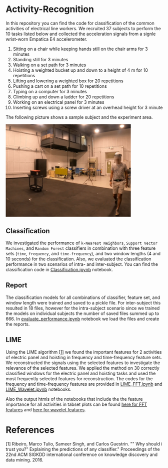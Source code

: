 # Activity-Recognition

In this repository you can find the code for classification of the common activities of electrical line workers. We recruited 37 subjects to perform the 10 tasks listed below and collected the acceleration signals from a signle wrist-worn Empatica E4 accelerometer.

1. Sitting on a chair while keeping hands still on the chair arms for 3 minutes
2. Standing still for 3 minutes
3. Walking on a set path for 3 minutes
4. Hoisting a weighted bucket up and down to a height of 4 m for 10 repetitions
5. Lifting and lowering a weighted box for 20 repetitions
6. Pushing a cart on a set path for 10 repetitions
7. Typing on a computer for 3 minutes
8. Climbing up and down a ladder for 20 repetitions
9. Working on an electrical panel for 3 minutes
10. Inserting screws using a screw driver at an overhead height for 3 minute

The following picture shows a sample subject and the experiment area.

<img src="./images/wrist.png" alt="subject" width="400"/>

## Classification
We investigated the performance of ```k-Nearest Neighbors```, ```Support Vector Machines```, and ```Random Forest``` classifiers in combination with three feature sets (```time```, ```frequency```, and ```time-frequency```), and  two window lengths (4 and 10 seconds) for the classification. Also, we evaluated the classification performance in two scenarios of intra- and inter-subject. You can find the classification code in [Classification.ipynb](Classification.ipynb) notebook.

## Report
The classification models for all combinations of classifier, feature set, and window length were trained and saved to a pickle file. For inter-subject this resulted in 18 files, however for the intra-subject scenario since we trained the models on individual subjects the number of saved files summed up to 666. In [evaluate_performance.ipynb](evaluate_performance.ipynb) notebook we load the files and create the reports.

## LIME
Using the LIME algorithm [[1]](#1) we found the important features for 2 activities of electric panel and hoisting in frequency and time-frequency feature sets. We reconstructed the signals using the selected features to investigate the relevance of the selected features. We applied the method on 30 correctly classified windows for the electric panel and hoisting tasks and used the most frequently selected features for reconstruction. The codes for the frequency and time-frequency features are provided in [LIME_FFT.ipynb](LIME_FFT.ipynb) and [LIME_Wavelet.ipynb](LIME_Wavelet.ipynb) notebooks.

Also the output htmls of the notebooks that include the the feature importance for all activities in tabset plots can be found [here for FFT features](https://saebragani.github.io/projects/HAR/LIMEFFTAllTasks.html) and [here for wavelet features](https://saebragani.github.io/projects/HAR/LIMEWaveletAllTasks.html).

# References
<a id="1">[1]</a> Ribeiro, Marco Tulio, Sameer Singh, and Carlos Guestrin. "" Why should i trust you?" Explaining the predictions of any classifier." Proceedings of the 22nd ACM SIGKDD international conference on knowledge discovery and data mining. 2016.
